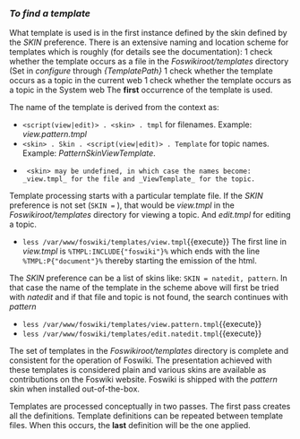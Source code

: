 ### _To find a template_ 
What template is used is in the first instance defined by the skin defined by the _SKIN_ preference.
There is an extensive naming and location scheme for templates which is roughly (for details see the documentation): 
1   check whether the template occurs as a file in the _Foswikiroot/templates_ directory (Set in _configure_ through _{TemplatePath}_ 
1   check whether the template occurs as a topic in the current web 
1   check whether the template occurs as a topic in the System web 
The __first__ occurrence of the template is used. 

The name of the template is derived from the context as: 
*   `<script(view|edit)> . <skin> . tmpl` for filenames. Example: _view.pattern.tmpl_ 
*   `<skin> . Skin . <script(view|edit)> . Template` for topic names. Example: _PatternSkinViewTemplate_. 
*      <skin> may be undefined, in which case the names become: _view.tmpl_ for the file and _ViewTemplate_ for the topic. 

Template processing starts with a particular template file.
If the _SKIN_ preference is not set (`SKIN =` ), that would be _view.tmpl_ in the _Foswikiroot/templates_ directory for viewing a topic.
And _edit.tmpl_ for editing a topic.
*   `less /var/www/foswiki/templates/view.tmpl`{{execute}}
The first line in _view.tmpl_ is  `%TMPL:INCLUDE{"foswiki"}%` which ends with the line `%TMPL:P{"document"}%`
thereby starting the emission of the html.

The _SKIN_ preference can be a list of skins like: `SKIN = natedit, pattern`.
In that case the name of the template in the scheme above will first be tried with _natedit_ and if that file and topic is not found,
the search continues with _pattern_
*   `less /var/www/foswiki/templates/view.pattern.tmpl`{{execute}}
*   `less /var/www/foswiki/templates/edit.natedit.tmpl`{{execute}}

The set of templates in the _Foswikiroot/templates_ directory is complete and consistent for the operation of Foswiki.
The presentation achieved with these templates is considered plain and various skins are available as contributions on the Foswiki website.
Foswiki is shipped with the _pattern_ skin when installed out-of-the-box.

Templates are processed conceptually in two passes.  The first pass creates all the definitions.
Template definitions can be repeated between template files. When this occurs, the __last__ definition will be the one applied.
